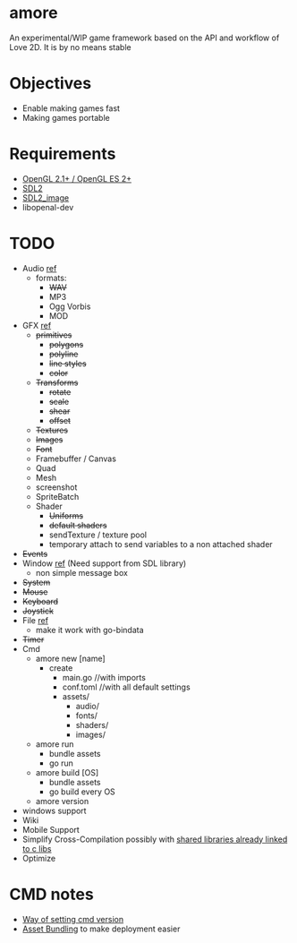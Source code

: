 # amore

An experimental/WIP game framework based on the API and workflow of Love 2D. It
is by no means stable

Objectives
==========
* Enable making games fast 
* Making games portable
 
Requirements
============
* [OpenGL 2.1+ / OpenGL ES 2+](https://www.opengl.org/wiki/Getting_Started)
* [SDL2](http://libsdl.org/download-2.0.php)
* [SDL2_image](http://www.libsdl.org/projects/SDL_image/)
* libopenal-dev

TODO
=====
* Audio [ref](https://love2d.org/wiki/love.audio)
  - formats:
    * ~~WAV~~
    * MP3
    * Ogg Vorbis
    * MOD
* GFX [ref](https://love2d.org/wiki/love.graphics)
  - ~~primitives~~
    * ~~polygons~~
    * ~~polyline~~
    * ~~line styles~~
    * ~~color~~
  - ~~Transforms~~
    * ~~rotate~~
    * ~~scale~~
    * ~~shear~~
    * ~~offset~~
  - ~~Textures~~
  - ~~Images~~
  - ~~Font~~
  - Framebuffer / Canvas
  - Quad
  - Mesh
  - screenshot
  - SpriteBatch
  - Shader 
    * ~~Uniforms~~
    * ~~default shaders~~
    * sendTexture / texture pool
    * temporary attach to send variables to a non attached shader
* ~~Events~~
* Window [ref](https://love2d.org/wiki/love.window) (Need support from SDL library)
  - non simple message box
* ~~System~~
* ~~Mouse~~
* ~~Keyboard~~
* ~~Joystick~~
* File [ref](https://love2d.org/wiki/love.filesystem)
  - make it work with go-bindata
* ~~Timer~~
* Cmd
  - amore new [name]
    - create 
      - main.go //with imports
      - conf.toml //with all default settings
      - assets/
        - audio/
        - fonts/
        - shaders/
        - images/
  - amore run 
    - bundle assets
    - go run
  - amore build [OS]
    - bundle assets
    - go build every OS
  - amore version
* windows support
* Wiki
* Mobile Support
* Simplify Cross-Compilation possibly with [shared libraries already linked to c libs](http://blog.ralch.com/tutorial/golang-sharing-libraries/)
* Optimize

CMD notes
=========

* [Way of setting cmd version](http://technosophos.com/2014/06/11/compile-time-string-in-go.html)
* [Asset Bundling](https://github.com/jteeuwen/go-bindata) to make deployment easier

